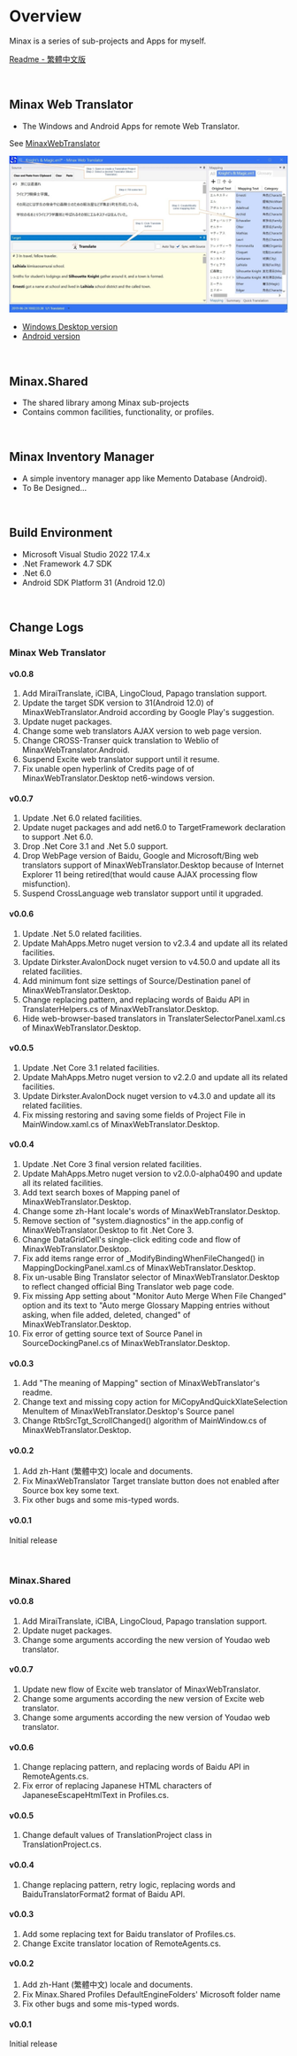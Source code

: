 ﻿# Overview

Minax is a series of sub-projects and Apps for myself.  

[Readme - 繁體中文版](./Readme.zh-Hant.md)

<br />

## Minax Web Translator
- The Windows and Android Apps for remote Web Translator.  

See [MinaxWebTranslator](https://github.com/nuthrash/Minax/tree/master/MinaxWebTranslator/)


![MWT-WinDesktop-Target3-note.jpg](./Assets/Images/ScreenShots/MWT-WinDesktop-Target3-note.jpg "Minax Web Translator Desktop version") 

- [Windows Desktop version](https://github.com/nuthrash/Minax/tree/master/MinaxWebTranslator#windows-desktop)
- [Android version](https://github.com/nuthrash/Minax/tree/master/MinaxWebTranslator#android)

<br />

## Minax.Shared
- The shared library among Minax sub-projects
- Contains common facilities, functionality, or profiles.  
<br />

## Minax Inventory Manager
- A simple inventory manager app like Memento Database (Android).
- To Be Designed...  
<br />

## Build Environment
- Microsoft Visual Studio 2022 17.4.x
- .Net Framework 4.7 SDK
- .Net 6.0
- Android SDK Platform 31 (Android 12.0)


<br />

## Change Logs

### Minax Web Translator

#### v0.0.8
1. Add MiraiTranslate, iCIBA, LingoCloud, Papago translation support.
2. Update the target SDK version to 31(Android 12.0) of MinaxWebTranslator.Android according by Google Play's suggestion.
3. Update nuget packages.
4. Change some web translators AJAX version to web page version.
5. Change CROSS-Transer quick translation to Weblio of MinaxWebTranslator.Android.
6. Suspend Excite web translator support until it resume.
7. Fix unable open hyperlink of Credits page of of MinaxWebTranslator.Desktop net6-windows version.

#### v0.0.7
1. Update .Net 6.0 related facilities.
2. Update nuget packages and add net6.0 to TargetFramework declaration to support .Net 6.0.
3. Drop .Net Core 3.1 and .Net 5.0 support.
4. Drop WebPage version of Baidu, Google and Microsoft/Bing web translators support of MinaxWebTranslator.Desktop because of Internet Explorer 11 being retired(that would cause AJAX processing flow misfunction).
5. Suspend CrossLanguage web translator support until it upgraded.

#### v0.0.6
1. Update .Net 5.0 related facilities.
2. Update MahApps.Metro nuget version to v2.3.4 and update all its related facilities.
3. Update Dirkster.AvalonDock nuget version to v4.50.0 and update all its related facilities.
4. Add minimum font size settings of Source/Destination panel of MinaxWebTranslator.Desktop.
5. Change replacing pattern, and replacing words of Baidu API in TranslaterHelpers.cs of MinaxWebTranslator.Desktop.
6. Hide web-browser-based translators in TranslaterSelectorPanel.xaml.cs of MinaxWebTranslator.Desktop.

#### v0.0.5
1. Update .Net Core 3.1 related facilities.
2. Update MahApps.Metro nuget version to v2.2.0 and update all its related facilities.
3. Update Dirkster.AvalonDock nuget version to v4.3.0 and update all its related facilities.
4. Fix missing restoring and saving some fields of Project File in MainWindow.xaml.cs of MinaxWebTranslator.Desktop.

#### v0.0.4
1. Update .Net Core 3 final version related facilities.
2. Update MahApps.Metro nuget version to v2.0.0-alpha0490 and update all its related facilities.
3. Add text search boxes of Mapping panel of MinaxWebTranslator.Desktop.
4. Change some zh-Hant locale's words of MinaxWebTranslator.Desktop.
5. Remove section of "system.diagnostics" in the app.config of MinaxWebTranslator.Desktop to fit .Net Core 3.
6. Change DataGridCell's single-click editing code and flow of MinaxWebTranslator.Desktop.
7. Fix add items range error of _ModifyBindingWhenFileChanged() in MappingDockingPanel.xaml.cs of MinaxWebTranslator.Desktop.
8. Fix un-usable Bing Translator selector of MinaxWebTranslator.Desktop to reflect changed official Bing Translator web page code.
9. Fix missing App setting about "Monitor Auto Merge When File Changed" option and its text to "Auto merge Glossary Mapping entries without asking, when file added, deleted, changed" of MinaxWebTranslator.Desktop.
10. Fix error of getting source text of Source Panel in SourceDockingPanel.cs of MinaxWebTranslator.Desktop.

#### v0.0.3
1. Add "The meaning of Mapping" section of MinaxWebTranslator's readme.
2. Change text and missing copy action for MiCopyAndQuickXlateSelection MenuItem of MinaxWebTranslator.Desktop's Source panel
3. Change RtbSrcTgt_ScrollChanged() algorithm of MainWindow.cs of MinaxWebTranslator.Desktop.

#### v0.0.2
1. Add zh-Hant (繁體中文) locale and documents.
2. Fix MinaxWebTranslator Target translate button does not enabled after Source box key some text.
3. Fix other bugs and some mis-typed words.

#### v0.0.1
Initial release

<br />

### Minax.Shared

#### v0.0.8
1. Add MiraiTranslate, iCIBA, LingoCloud, Papago translation support.
2. Update nuget packages.
3. Change some arguments according the new version of Youdao web translator.

#### v0.0.7
1. Update new flow of Excite web translator of MinaxWebTranslator.
2. Change some arguments according the new version of Excite web translator.
3. Change some arguments according the new version of Youdao web translator.

#### v0.0.6
1. Change replacing pattern, and replacing words of Baidu API in RemoteAgents.cs.
2. Fix error of replacing Japanese HTML characters of JapaneseEscapeHtmlText in Profiles.cs.

#### v0.0.5
1. Change default values of TranslationProject class in TranslationProject.cs.

#### v0.0.4
1. Change replacing pattern, retry logic, replacing words and BaiduTranslatorFormat2 format of Baidu API.

#### v0.0.3
1. Add some replacing text for Baidu translator of Profiles.cs.
2. Change Excite translator location of RemoteAgents.cs.

#### v0.0.2
1. Add zh-Hant (繁體中文) locale and documents.
2. Fix Minax.Shared Profiles DefaultEngineFolders' Microsoft folder name
3. Fix other bugs and some mis-typed words.

#### v0.0.1
Initial release

